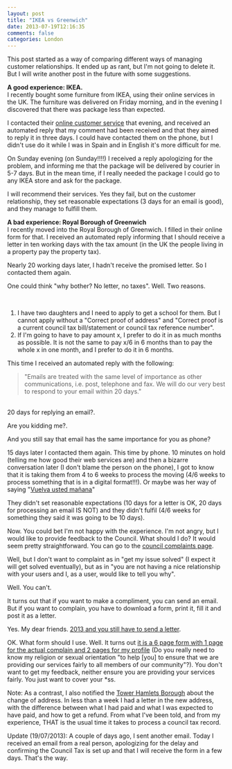 ```yaml
---
layout: post
title: "IKEA vs Greenwich"
date: 2013-07-19T12:16:35
comments: false
categories: London
---
```


This post started as a way of comparing different ways of managing customer relationships. It ended up as rant, but I'm not going to delete it. But I will write another post in the future with some suggestions.


<b>A good experience: IKEA.</b><br />I recently bought some furniture from IKEA, using their online services in the UK. The furniture was delivered on Friday morning, and in the evening I discovered that there was package less than expected.


I contacted their <a href="http://www.ikea.com/ms/en_GB/customer_service/contact_us/contact.html">online customer service</a> that evening, and received an automated reply that my comment had been received and that they aimed to reply it in three days. I could have contacted them on the phone, but I didn't use do it while I was in Spain and in English it's more difficult for me.


On Sunday evening (on Sunday!!!!) I received a reply apologizing for the problem, and informing me that the package will be delivered by courier in 5-7 days. But in the mean time, if I really needed the package I could go to any IKEA store and ask for the package.


I will recommend their services. Yes they fail, but on the customer relationship, they set reasonable expectations (3 days for an email is good), and they manage to fulfill them.


<b>A bad experience: Royal Borough of Greenwich</b><br />I recently moved into the Royal Borough of Greenwich. I filled in their online form for that. I received an automated reply informing that I should receive a letter in ten working days with the tax amount (in the UK the people living in a property pay the property tax).


Nearly 20 working days later, I hadn't receive the promised letter. So I contacted them again.


One could think "why bother? No letter, no taxes". Well. Two reasons.


<br /><ol><li>I have two daughters and I need to apply to get a school for them. But I cannot apply without a "Correct proof of address" and "Correct proof is a current council tax bill/statement or council tax reference number".&nbsp;</li><li>If I'm going to have to pay amount x, I prefer to do it in as much months as possible. It is not the same to pay x/6 in 6 months than to pay the whole x in one month, and I prefer to do it in 6 months.</li></ol>


This time I received an automated reply with the following:



<blockquote class="tr_bq">"Emails are treated with the same level of importance as other communications, i.e. post, telephone and fax. We will do our very best to respond to your email within 20 days."</blockquote><br />20 days for replying an email?.


Are you kidding me?.


And you still say that email has the same importance for you as phone?


15 days later I contacted them again. This time by phone. 10 minutes on hold (telling me how good their web services are) and then a bizarre conversation later (I don't blame the person on the phone), I got to know that it is taking them from 4 to 6 weeks to process the moving (4/6 weeks to process something that is in a digital format!!!). Or maybe was her way of saying "<a href="http://spanishliteratureintranslation.com/wordpress/?page_id=16">Vuelva usted mañana</a>"


They didn't set reasonable expectations (10 days for a letter is OK, 20 days for processing an email IS NOT) and they didn't fulfil (4/6 weeks for something they said it was going to be 10 days).


Now. You could bet I'm not happy with the experience. I'm not angry, but I would like to provide feedback to the Council. What should I do? It would seem pretty straightforward. You can go to the <a href="http://www.royalgreenwich.gov.uk/info/200025/complaints/548/royal_borough_complaints">council complaints page</a>.


Well, but I don't want to complaint as in "get my issue solved" (I expect it will get solved eventually), but as in "you are not having a nice relationship with your users and I, as a user, would like to tell you why".


Well. You can't.


It turns out that if you want to make a compliment, you can send an email. But if you want to complain, you have to download a form, print it, fill it and post it as a letter.


Yes. My dear friends. <a href="http://www.royalgreenwich.gov.uk/info/200025/complaints/548/council_complaints">2013 and you still have to send a letter</a>.


OK. What form should I use. Well. It turns out <a href="http://www.royalgreenwich.gov.uk/download/downloads/id/1300/complaints_leaflet_and_form">it is a 6 page form with 1 page for the actual complain and 2 pages for my profile</a>&nbsp;(Do you really need to know my religion or sexual orientation "to help [you] to ensure that we are providing our services fairly to all members of our community"?). You don't want to get my feedback, neither ensure you are providing your services fairly. You just want to cover your *ss.


Note: As a contrast, I also notified the <a href="http://www.towerhamlets.gov.uk/lgsl/51-100/57_council_tax.aspx">Tower Hamlets Borough</a> about the change of address. In less than a week I had a letter in the new address, with the difference between what I had paid and what I was expected to have paid, and how to get a refund. From what I've been told, and from my experience, THAT is the usual time it takes to process a council tax record.


Update (19/07/2013): A couple of days ago, I sent another email. Today I received an email from a real person, apologizing for the delay and confirming the Council Tax is set up and that I will receive the form in a few days. That's the way.
